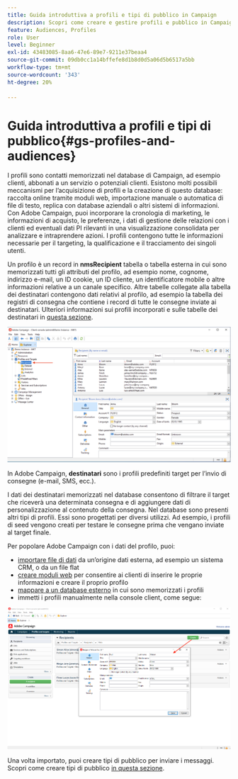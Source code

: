 ```yaml
---
title: Guida introduttiva a profili e tipi di pubblico in Campaign
description: Scopri come creare e gestire profili e pubblico in Campaign
feature: Audiences, Profiles
role: User
level: Beginner
exl-id: 43483085-8aa6-47e6-89e7-9211e37beaa4
source-git-commit: 09db0cc1a14bffefe8d1b8d0d5a06d5b6517a5bb
workflow-type: tm+mt
source-wordcount: '343'
ht-degree: 20%

---
```


# Guida introduttiva a profili e tipi di pubblico{#gs-profiles-and-audiences}

I profili sono contatti memorizzati nel database di Campaign, ad esempio clienti, abbonati a un servizio o potenziali clienti. Esistono molti possibili meccanismi per l’acquisizione di profili e la creazione di questo database: raccolta online tramite moduli web, importazione manuale o automatica di file di testo, replica con database aziendali o altri sistemi di informazioni. Con Adobe Campaign, puoi incorporare la cronologia di marketing, le informazioni di acquisto, le preferenze, i dati di gestione delle relazioni con i clienti ed eventuali dati PI rilevanti in una visualizzazione consolidata per analizzare e intraprendere azioni. I profili contengono tutte le informazioni necessarie per il targeting, la qualificazione e il tracciamento dei singoli utenti.



Un profilo è un record in **nmsRecipient** tabella o tabella esterna in cui sono memorizzati tutti gli attributi del profilo, ad esempio nome, cognome, indirizzo e-mail, un ID cookie, un ID cliente, un identificatore mobile o altre informazioni relative a un canale specifico. Altre tabelle collegate alla tabella dei destinatari contengono dati relativi al profilo, ad esempio la tabella dei registri di consegna che contiene i record di tutte le consegne inviate ai destinatari. Ulteriori informazioni sui profili incorporati e sulle tabelle dei destinatari in [questa sezione](../dev/datamodel.md#ootb-profiles).

![](assets/recipients-in-explorer.png)

In Adobe Campaign, **destinatari** sono i profili predefiniti target per l’invio di consegne (e-mail, SMS, ecc.).

I dati dei destinatari memorizzati nel database consentono di filtrare il target che riceverà una determinata consegna e di aggiungere dati di personalizzazione al contenuto della consegna. Nel database sono presenti altri tipi di profili. Essi sono progettati per diversi utilizzi. Ad esempio, i profili di seed vengono creati per testare le consegne prima che vengano inviate al target finale.

Per popolare Adobe Campaign con i dati del profilo, puoi:

* [importare file di dati](../start/import.md) da un’origine dati esterna, ad esempio un sistema CRM, o da un file flat
* [creare moduli web](../dev/webapps.md) per consentire ai clienti di inserire le proprie informazioni e creare il proprio profilo
* [mappare a un database esterno](../connect/fda.md) in cui sono memorizzati i profili
* immetti i profili manualmente nella console client, come segue:

![](assets/create-profile.png)

<!--You can also select your message audience in an external file: recipients are stored not in the database, but in files. These are known as “external” deliveries. These contacts can be imported or not in Adobe Campaign. [Learn more](external-profiles.md).-->

Una volta importato, puoi creare tipi di pubblico per inviare i messaggi. Scopri come creare tipi di pubblico [in questa sezione](create-audiences.md).